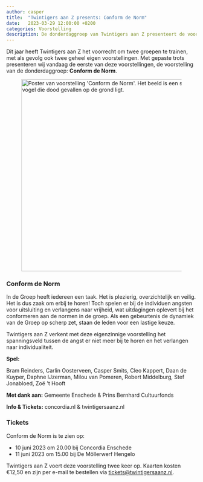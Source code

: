 ```yaml
---
author: casper
title:  "Twintigers aan Z presents: Conform de Norm"
date:   2023-03-29 12:00:00 +0200
categories: Voorstelling
description: De donderdaggroep van Twintigers aan Z presenteert de voorstelling Conform de Norm, op 10 en 11 juni 2023 gespeeld in Enschede en Hengelo.
---
```


Dit jaar heeft Twintigers aan Z het voorrecht om twee groepen te trainen, met als gevolg ook twee geheel eigen voorstellingen. Met gepaste trots presenteren wij vandaag de eerste van deze voorstellingen, de voorstelling van de donderdaggroep: **Conform de Norm**.

<figure class="aligncenter">
	<img src="{{"/assets/images/posters/TAZ_ConformDeNorm.jpg" | absolute_url}}" width="800" height="508" alt="Poster van voorstelling 'Conform de Norm'. Het beeld is een silhouet van vogels zittend op een boomtak, en één vogel die dood gevallen op de grond ligt." />
</figure>

<!--more-->

### Conform de Norm

In de Groep heeft iedereen een taak. Het is plezierig, overzichtelijk en veilig. Het is dus zaak om erbij te horen! Toch spelen er bij de individuen angsten voor uitsluiting en verlangens naar vrijheid, wat uitdagingen oplevert bij het conformeren aan de normen in de groep. Als een gebeurtenis de dynamiek van de Groep op scherp zet, staan de leden voor een lastige keuze.

Twintigers aan Z verkent met deze eigenzinnige voorstelling het spanningsveld tussen de angst er niet meer bij te horen en het verlangen naar individualiteit.

**Spel:**

Bram Reinders, Carlin Oosterveen, Casper Smits, Cleo Kappert, Daan de Kuyper, Daphne lJzerman, Milou van Pomeren, Robert Middelburg, Stef Jonabloed, Zoë 't Hooft

**Met dank aan:**
Gemeente Enschede & Prins Bernhard Cultuurfonds

**Info & Tickets:**
concordia.nl & twintigersaanz.nl

### Tickets

Conform de Norm is te zien op:
* 10 juni 2023 om 20.00 bij Concordia Enschede
* 11 juni 2023 om 15.00 bij De Möllerwerf Hengelo

Twintigers aan Z voert deze voorstelling twee keer op. Kaarten kosten €12,50 en zijn per e-mail te bestellen via <a target="_blank" href="mailto:tickets@twintigersaanz.nl?subject=Bestelling Conform%20de%20Norm&body=Beste%20Twintigers%20aan%20Z,%0A%0AIk%20zou%20graag%20kaarten%20willen%20bestellen%20voor%20de%20voorstelling%20Conform%20de%20Norm.%0A%0A" >tickets@twintigersaanz.nl</a>.
